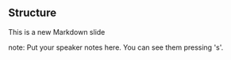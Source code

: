 ##  Structure

This is a new Markdown slide

note:
    Put your speaker notes here.
    You can see them pressing 's'.
